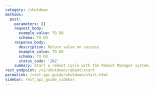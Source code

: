 ```yaml
---
category: /shutdown
methods:
  post:
    parameters: []
    request_body:
      example_value: TO DO
      schema: TO DO
    response_body:
      description: Return value on success
      example_value: TO DO
      schema: TO DO
      status_code: '202'
    summary: Start a reboot cycle with the Reboot Manager system.
rest_endpoint: /v1/shutdown/reboot/start
permalink: /rest-api-guide/shutdown/start.html
sidebar: rest_api_guide_sidebar
---
```


